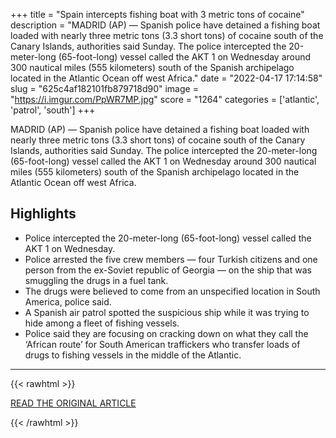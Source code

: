 +++
title = "Spain intercepts fishing boat with 3 metric tons of cocaine"
description = "MADRID (AP) — Spanish police have detained a fishing boat loaded with nearly three metric tons (3.3 short tons) of cocaine south of the Canary Islands, authorities said Sunday. The police intercepted the 20-meter-long (65-foot-long) vessel called the AKT 1 on Wednesday around 300 nautical miles (555 kilometers) south of the Spanish archipelago located in the Atlantic Ocean off west Africa."
date = "2022-04-17 17:14:58"
slug = "625c4af182101fb879718d90"
image = "https://i.imgur.com/PpWR7MP.jpg"
score = "1264"
categories = ['atlantic', 'patrol', 'south']
+++

MADRID (AP) — Spanish police have detained a fishing boat loaded with nearly three metric tons (3.3 short tons) of cocaine south of the Canary Islands, authorities said Sunday. The police intercepted the 20-meter-long (65-foot-long) vessel called the AKT 1 on Wednesday around 300 nautical miles (555 kilometers) south of the Spanish archipelago located in the Atlantic Ocean off west Africa.

## Highlights

- Police intercepted the 20-meter-long (65-foot-long) vessel called the AKT 1 on Wednesday.
- Police arrested the five crew members — four Turkish citizens and one person from the ex-Soviet republic of Georgia — on the ship that was smuggling the drugs in a fuel tank.
- The drugs were believed to come from an unspecified location in South America, police said.
- A Spanish air patrol spotted the suspicious ship while it was trying to hide among a fleet of fishing vessels.
- Police said they are focusing on cracking down on what they call the ‘African route’ for South American traffickers who transfer loads of drugs to fishing vessels in the middle of the Atlantic.

---

{{< rawhtml >}}
  <p class="article-category">
    <a target="_blank" href="https://apnews.com/article/europe-middle-east-africa-arrests-canary-islands-f2d03777ab781b7f67a13f533e320943">READ THE ORIGINAL ARTICLE</a>
  </p>
{{< /rawhtml >}}

